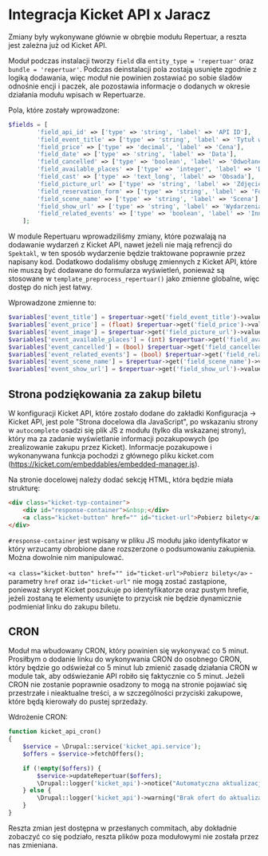 
# Integracja Kicket API x Jaracz

Zmiany były wykonywane głównie w obrębie modułu Repertuar, a reszta jest zależna już od Kicket API. 

Moduł podczas instalacji tworzy `field` dla `entity_type = 'repertuar'` oraz `bundle = 'repertuar'`. Podczas deinstalacji pola zostają usunięte zgodnie z logiką dodawania, więc moduł nie powinien zostawiać po sobie śladów odnośnie encji i paczek, ale pozostawia informacje o dodanych w okresie działania modułu wpisach w Repertuarze.

Pola, które zostały wprowadzone:
```php
$fields = [
        'field_api_id' => ['type' => 'string', 'label' => 'API ID'],
        'field_event_title' => ['type' => 'string', 'label' => 'Tytuł wydarzenia'],
        'field_price' => ['type' => 'decimal', 'label' => 'Cena'],
        'field_date' => ['type' => 'string', 'label' => 'Data'],
        'field_cancelled' => ['type' => 'boolean', 'label' => 'Odwołane'],
        'field_available_places' => ['type' => 'integer', 'label' => 'Dostępne miejsca'],
        'field_cast' => ['type' => 'text_long', 'label' => 'Obsada'],
        'field_picture_url' => ['type' => 'string', 'label' => 'Zdjęcie'],
        'field_reservation_form' => ['type' => 'string', 'label' => 'Formularz rezerwacji'],
        'field_scene_name' => ['type' => 'string', 'label' => 'Scena'],
        'field_show_url' => ['type' => 'string', 'label' => 'Wydarzenia zbiorcze'],
        'field_related_events' => ['type' => 'boolean', 'label' => 'Inne terminy wydarzeń'],
    ];
```

W module Repertuaru wprowadziliśmy zmiany, które pozwalają na dodawanie wydarzeń z Kicket API, nawet jeżeli nie mają refrencji do `Spektakl`, w ten sposób wydarzenie będzie traktowane poprawnie przez napisany kod. Dodatkowo dodaliśmy obsługę zmiennych z Kicket API, które nie muszą być dodawane do formularza wyświetleń, ponieważ są stosowane w `template_preprocess_repertuar()` jako zmienne globalne, więc dostęp do nich jest łatwy.

Wprowadzone zmienne to:
```php
$variables['event_title'] = $repertuar->get('field_event_title')->value ?? 'Brak tytułu';
$variables['event_price'] = (float) $repertuar->get('field_price')->value ?? 0;
$variables['event_image'] = $repertuar->get('field_picture_url')->value ?? '';
$variables['event_available_places'] = (int) $repertuar->get('field_available_places')->value ?? 0;
$variables['event_cancelled'] = (bool) $repertuar->get('field_cancelled')->value;
$variables['event_related_events'] = (bool) $repertuar->get('field_related_events')->value;
$variables['event_scene_name'] = $repertuar->get('field_scene_name')->value ?? 'Brak tytułu';
$variables['event_show_url'] = $repertuar->get('field_show_url')->value ?? '';
```
## Strona podziękowania za zakup biletu
W konfiguracji Kicket API, które zostało dodane do zakładki Konfiguracja -> Kicket API, jest pole "Strona docelowa dla JavaScript", po wskazaniu strony w `autocomplete` osadzi się plik JS z modułu (tylko dla wskazanej strony), który ma za zadanie wyświetlanie informacji pozakupowych (po zrealizowanie zakupu przez Kicket). Informacje pozakupowe i wykonanywana funkcja pochodzi z głównego pliku kicket.com (https://kicket.com/embeddables/embedded-manager.js). 

Na stronie docelowej należy dodać sekcję HTML, która będzie miała strukturę:
```html
<div class="kicket-typ-container">
    <div id="response-container">&nbsp;</div>
    <a class="kicket-button" href="" id="ticket-url">Pobierz bilety</a>
</div>
```
`#response-container` jest wpisany w pliku JS modułu jako identyfikator w który wrzucamy obrobione dane rozszerzone o podsumowaniu zakupienia. Można dowolnie nim manipulować.

`<a class="kicket-button" href="" id="ticket-url">Pobierz bilety</a>` - parametry `href` oraz `id="ticket-url"` nie mogą zostać zastąpione, ponieważ skrypt Kicket poszukuje po identyfikatorze oraz pustym hrefie, jeżeli zostaną te elementy usunięte to przycisk nie będzie dynamicznie podmieniał linku do zakupu biletu. 

## CRON
Moduł ma wbudowany CRON, który powinien się wykonywać co 5 minut. Prosiłbym o dodanie linku do wykonywania CRON do osobnego CRON, który będzie go odświeżał co 5 minut lub zmienić zasadę działania CRON w module tak, aby odświeżanie API robiło się faktycznie co 5 minut. Jeżeli CRON nie zostanie poprawnie osadzony to mogą na stronie pojawiać się przestrzałe i nieaktualne treści, a w szczególności przyciski zakupowe, które będą kierowały do pustej sprzedaży. 

Wdrożenie CRON:
```php
function kicket_api_cron()
{
    $service = \Drupal::service('kicket_api.service');
    $offers = $service->fetchOffers();

    if (!empty($offers)) {
        $service->updateRepertuar($offers);
        \Drupal::logger('kicket_api')->notice("Automatyczna aktualizacja repertuaru zakończona.");
    } else {
        \Drupal::logger('kicket_api')->warning("Brak ofert do aktualizacji w CRON-ie.");
    }
}
```


Reszta zmian jest dostępna w przesłanych commitach, aby dokładnie zobaczyć co się podziało, reszta plików poza modułowymi nie została przez nas zmieniana. 